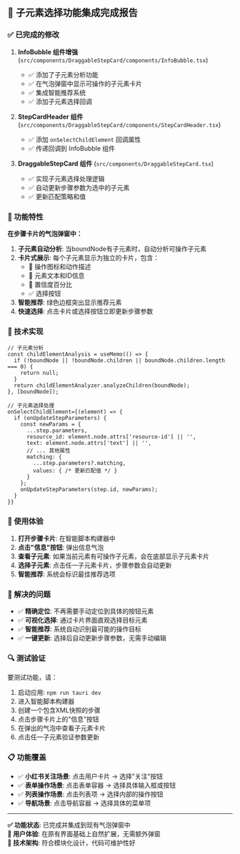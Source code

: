 ## 🎯 子元素选择功能集成完成报告

### ✅ 已完成的修改

1. **InfoBubble 组件增强** (`src/components/DraggableStepCard/components/InfoBubble.tsx`)
   - ✅ 添加了子元素分析功能
   - ✅ 在气泡弹窗中显示可操作的子元素卡片
   - ✅ 集成智能推荐系统
   - ✅ 添加子元素选择回调

2. **StepCardHeader 组件** (`src/components/DraggableStepCard/components/StepCardHeader.tsx`)
   - ✅ 添加 `onSelectChildElement` 回调属性
   - ✅ 传递回调到 InfoBubble 组件

3. **DraggableStepCard 组件** (`src/components/DraggableStepCard.tsx`)
   - ✅ 实现子元素选择处理逻辑
   - ✅ 自动更新步骤参数为选中的子元素
   - ✅ 更新匹配策略和值

### 🎨 功能特性

**在步骤卡片的气泡弹窗中：**

1. **子元素自动分析**: 当boundNode有子元素时，自动分析可操作子元素
2. **卡片式展示**: 每个子元素显示为独立的卡片，包含：
   - 🎯 操作图标和动作描述
   - 📝 元素文本和ID信息  
   - 💯 置信度百分比
   - ✅ 选择按钮
3. **智能推荐**: 绿色边框突出显示推荐元素
4. **快速选择**: 点击卡片或选择按钮立即更新步骤参数

### 🔧 技术实现

```tsx
// 子元素分析
const childElementAnalysis = useMemo(() => {
  if (!boundNode || !boundNode.children || boundNode.children.length === 0) {
    return null;
  }
  return childElementAnalyzer.analyzeChildren(boundNode);
}, [boundNode]);

// 子元素选择处理
onSelectChildElement={(element) => {
  if (onUpdateStepParameters) {
    const newParams = {
      ...step.parameters,
      resource_id: element.node.attrs['resource-id'] || '',
      text: element.node.attrs['text'] || '',
      // ... 其他属性
      matching: {
        ...step.parameters?.matching,
        values: { /* 更新匹配值 */ }
      }
    };
    onUpdateStepParameters(step.id, newParams);
  }
}}
```

### 📱 使用体验

1. **打开步骤卡片**: 在智能脚本构建器中
2. **点击"信息"按钮**: 弹出信息气泡
3. **查看子元素**: 如果当前元素有可操作子元素，会在底部显示子元素卡片
4. **选择子元素**: 点击任一子元素卡片，步骤参数会自动更新
5. **智能推荐**: 系统会标识最佳推荐选项

### 🎯 解决的问题

- ✅ **精确定位**: 不再需要手动定位到具体的按钮元素
- ✅ **可视化选择**: 通过卡片界面直观选择目标元素
- ✅ **智能推荐**: 系统自动识别最可能的操作目标
- ✅ **一键更新**: 选择后自动更新步骤参数，无需手动编辑

### 🔍 测试验证

要测试功能，请：

1. 启动应用: `npm run tauri dev`
2. 进入智能脚本构建器
3. 创建一个包含XML快照的步骤
4. 点击步骤卡片上的"信息"按钮
5. 在弹出的气泡中查看子元素卡片
6. 点击任一子元素验证参数更新

### 📋 功能覆盖

- ✅ **小红书关注场景**: 点击用户卡片 → 选择"关注"按钮
- ✅ **表单操作场景**: 点击表单容器 → 选择具体输入框或按钮
- ✅ **列表操作场景**: 点击列表项 → 选择内部的操作按钮
- ✅ **导航场景**: 点击导航容器 → 选择具体的菜单项

---

**✅ 功能状态**: 已完成并集成到现有气泡弹窗中  
**🎯 用户体验**: 在原有界面基础上自然扩展，无需额外弹窗  
**🔧 技术架构**: 符合模块化设计，代码可维护性好